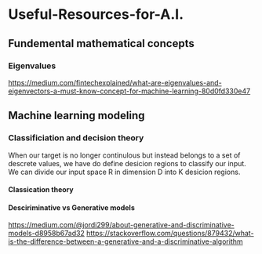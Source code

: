 # Useful-Resources-for-A.I.
## Fundemental mathematical concepts
### Eigenvalues
https://medium.com/fintechexplained/what-are-eigenvalues-and-eigenvectors-a-must-know-concept-for-machine-learning-80d0fd330e47

## Machine learning modeling

### Classificiation and decision theory

When our target is no longer continulous but instead belongs to a set of descrete values, we have do define desicion regions to classify our input. We can divide our input space R in dimension D into K desicion regions.

#### Classication theory



#### Desciriminative vs Generative models
https://medium.com/@jordi299/about-generative-and-discriminative-models-d8958b67ad32
https://stackoverflow.com/questions/879432/what-is-the-difference-between-a-generative-and-a-discriminative-algorithm
